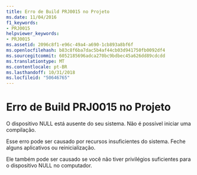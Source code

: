 ```yaml
---
title: Erro de Build PRJ0015 no Projeto
ms.date: 11/04/2016
f1_keywords:
- PRJ0015
helpviewer_keywords:
- PRJ0015
ms.assetid: 2096c8f1-e96c-49a4-a690-1cb893a8bf6f
ms.openlocfilehash: b83c8f6ba7dac5b4af44cb03d941750fb0092df4
ms.sourcegitcommit: 6052185696adca270bc9bdbec45a626dd89cdcdd
ms.translationtype: MT
ms.contentlocale: pt-BR
ms.lasthandoff: 10/31/2018
ms.locfileid: "50646765"
---
```

# <a name="project-build-error-prj0015"></a>Erro de Build PRJ0015 no Projeto

O dispositivo NULL está ausente do seu sistema. Não é possível iniciar uma compilação.

Esse erro pode ser causado por recursos insuficientes do sistema. Feche alguns aplicativos ou reinicialização.

Ele também pode ser causado se você não tiver privilégios suficientes para o dispositivo NULL no computador.